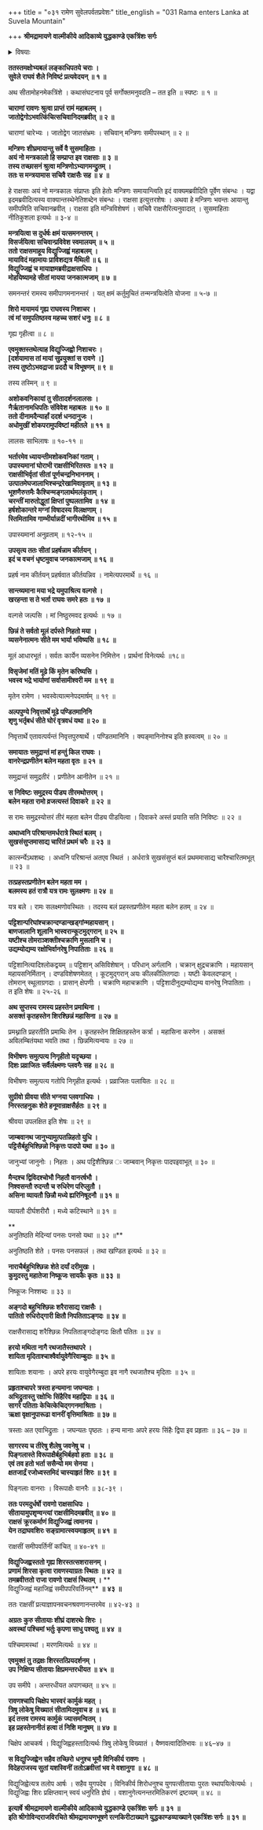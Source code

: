 +++
title = "०३१ रामेण सुवेलपर्वतप्रवेशः"
title_english = "031 Rama enters Lanka at Suvela Mountain"

+++
**श्रीमद्रामायणे वाल्मीकीये आदिकाव्ये युद्धकाण्डे एकत्रिंशः सर्गः**


<details><summary>विषयाः</summary>

रावणेनमन्त्रिमुखात्ससैन्यरामस्य सुवेलाचलागमनश्रवणान्मन्त्रिभिस्सहालोच्यकर्तव्य निर्धारणेन तद्विसर्जनम् ॥ १ ॥ तथा स्वचोदनया विद्युजिह्वेनमायानिर्मितरामशिरश्शरासनसदृश -शिरश्शरासनप्रदर्शनेन सीताविमोहनम् ॥ २ ॥

</details>


**ततस्तमक्षोभ्यबलं लङ्काधिपतये चराः ।  
सुवेले राघवं शैले निविष्टं प्रत्यवेदयन् ॥ १ ॥**

अथ सीतामोहनमेकत्रिंशे । कथासंघटनाय पूर्व सर्गोक्तमनुवदति – तत इति ॥ स्पष्टः ॥ १ ॥



**चाराणां रावणः श्रुत्वा प्राप्तं रामं महाबलम् ।  
जातोद्वेगोऽभवत्किंचित्सचिवानिदमब्रवीत् ॥ २ ॥**

चाराणां चारेभ्यः । जातोद्वेग जातसंभ्रमः । सचिवान् मन्त्रिणः समीपस्थान् ॥ २ ॥



**मन्त्रिणः शीघ्रमायान्तु सर्वे वै सुसमाहिताः ।  
अयं नो मन्त्रकालो हि सम्प्राप्त इव राक्षसाः ॥ ३ ॥  
तस्य तच्छासनं श्रुत्वा मन्त्रिणोऽभ्यागमन्द्रुतम् ।  
ततः स मन्त्रयामास सचिवै राक्षसैः सह ॥ ४ ॥**

हे राक्षसाः अयं नो मन्त्रकालः संप्राप्तः इति हेतोः मन्त्रिणः समायान्त्विति इदं वाक्यमब्रवीदिति पूर्वेण संबन्धः । यद्वा इदमब्रवीदित्यस्य वाक्यान्तस्थेनेतिशब्देन संबन्धः । राक्षसा इत्युत्तरशेषः । अथवा हे मन्त्रिणः भवन्तः आयान्तु समीपमिति सचिवानब्रवीत् । राक्षसा इति मन्त्रिविशेषणं । सचिवै राक्षसैरित्यनुवादात् । सुसमाहिताः नीतिकुशला इत्यर्थः ॥ ३-४ ॥



**मन्त्रयित्वा स दुर्धर्षः क्षमं यत्समनन्तरम् ।  
विसर्जयित्वा सचिवान्प्रविवेश स्वमालयम् ॥ ५ ॥  
ततो राक्षसमाहूय विद्युज्जिह्वं महाबलम् ।  
मायाविदं महामायः प्राविशद्यत्र मैथिली ॥ ६ ॥  
विद्युज्जिह्वं च मायाज्ञमब्रवीद्राक्षसाधिपः ।  
मोहयिष्यामहे सीतां मायया जनकात्मजाम् ॥ ७ ॥**

समनन्तरं रामस्य समीपागमनानन्तरं । यत् क्षमं कर्तुमुचितं तन्मन्त्रयित्वेति योजना ॥ ५-७ ॥



**शिरो मायामयं गृह्य राघवस्य निशाचर ।  
त्वं मां समुपतिष्ठस्व महच्च सशरं धनुः ॥ ८ ॥**

गृह्य गृहीत्वा ॥ ८ ॥



**एवमुक्तस्तथेत्याह विद्युज्जिह्वो निशाचरः ।  
\[दर्शयामास तां मायां सुप्रयुक्तां स रावणे ।\]  
तस्य तुष्टोऽभवद्राजा प्रददौ च विभूषणम् ॥ ९ ॥**

तस्य तस्मिन् ॥ ९ ॥



**अशोकवनिकायां तु सीतादर्शनलालसः ।  
नैर्ऋतानामधिपतिः संविवेश महाबलः ॥ १० ॥  
ततो दीनामदैन्यार्हां ददर्श धनदानुजः ।  
अधोमुखीं शोकपरामुपविष्टां महीतले ॥ ११ ॥**

लालसः साभिलाषः ॥ १०-११ ॥



**भर्तारमेव ध्यायन्तीमशोकवनिकां गताम् ।  
उपास्यमानां घोराभी राक्षसीभिरितस्तः ॥ १२ ॥  
राक्षसीभिर्वृतां सीतां पूर्णचन्द्रनिभाननाम् ।  
उत्पातमेघजालाभिश्चन्द्ररेखामिवावृताम् ॥ १३ ॥  
भूशणैरुत्तमैः कैश्चिन्मङ्गलार्थमलंकृताम् ।  
चरन्तीं मारुतोद्धूतां क्षिप्तां पुष्पलतामिव ॥ १४ ॥  
हर्षशोकान्तरे मग्नां विषादस्य विलक्षणाम् ।  
स्तिमितामिव गाम्भीर्यान्नदीं भागीरथीमिव ॥ १५ ॥**

उपास्यमानां अनुव्रताम् ॥ १२-१५ ॥



**उपसृत्य ततः सीतां प्रहर्षन्नाम कीर्तयन् ।  
इदं च वचनं धृष्टमुवाच जनकात्मजाम् ॥ १६ ॥**

प्रहर्ष नाम कीर्तयन् प्रहर्षवात कीर्तयन्निव । नामेत्यपरमार्थे ॥ १६ ॥



**सान्त्व्यमाना मया भद्रे यमुपाश्रित्य वल्गसे ।  
खरहन्ता स ते भर्ता राघवः समरे हतः ॥ १७ ॥**

वल्गसे जल्पसि । मां निष्ठुरमवद इत्यर्थः ॥ १७ ॥



**छिन्नं ते सर्वतो मूलं दर्पस्ते निहतो मया ।  
व्यसनेनात्मनः सीते मम भार्या भविष्यसि ॥ १८ ॥**

मूलं आधारभूतं । सर्वतः कार्येन व्यसनेन निमित्तेन । प्रार्थनां विनेत्यर्थः ॥१८॥



**विसृजेमां मतिं मूढे किं मृतेन करिष्यसि ।  
भवस्व भद्रे भार्याणां सर्वासामीश्वरी मम ॥ १९ ॥**

मृतेन रामेण । भवस्वेत्यात्मनेपदमार्षम् ॥ १९ ॥



**अल्पपुण्ये निवृत्तार्थे मूढे पण्डितमानिनि   
शृणु भर्तृबधं सीते घोरं वृत्रवधं यथा ॥ २० ॥**

निवृत्तार्थे एतावत्पर्यन्तं निवृत्तपुरुषार्थे । पण्डितमानिनि । क्यङ्मानिनोश्च इति ह्रस्वत्वम् ॥ २० ॥



**समायातः समुद्रान्तं मां हन्तुं किल राघवः ।  
वानरेन्द्रप्रणीतेन बलेन महता वृतः ॥ २१ ॥**

समुद्रान्तं समुद्रतीरं । प्रणीतेन आनीतेन ॥ २१ ॥



**स निविष्टः समुद्रस्य पीड्य तीरमथोत्तरम् ।  
बलेन महता रामो व्रजत्यस्तं दिवाकरे ॥ २२ ॥**

स रामः समुद्रस्योत्तरं तीरं महता बलेन पीड्य पीडयित्वा । दिवाकरे अस्तं प्रयाति सति निविष्टः ॥ २२ ॥



**अथाध्वनि परिश्रान्तमर्धरात्रे स्थितं बलम् ।  
सुखसंसुप्तमासाद्य चारितं प्रथमं चरैः ॥ २३ ॥**

कार्त्स्न्येऽथशब्दः । अध्वनि परिश्रान्तं अतएव स्थितं । अर्धरात्रे सुखसंसुप्तं बलं प्रथममासाद्य चारैश्चारितमभूत् ॥ २३ ॥



**तत्प्रहस्तप्रणीतेन बलेन महता मम ।  
बलमस्य हतं रात्रौ यत्र रामः सुलक्ष्मणः ॥ २४ ॥**

यत्र बले । रामः सलक्ष्मणोवस्थितः । तदस्य बलं प्रहस्तप्रणीतेन महता बलेन हतम् ॥ २४ ॥



**पट्टिशान्परिघांश्चक्रान्दण्डान्खड्गांन्महायसान् ।  
बाणजालानि शूलानि भास्वरान्कूटमुद्गरान् ॥ २५ ॥  
यष्टीश्च तोमराञ्शक्तीश्चक्राणि मुसलानि च ।  
उद्यम्योद्यम्य रक्षोभिर्वानरेषु निपातिताः ॥ २६ ॥**

पट्टिशानित्यादिश्लोकद्वयम् ॥ पट्टिशान् असिविशेषान् । परिधान् अर्गलानि । चक्रान् क्षुद्रचक्राणि । महायसान् महायसनिर्मितान् । दण्डविशेषणमेतत् । कूटमुद्गरान् अयः कीलकीलितगदाः । यष्टीः केवलदण्डान् । तोमरान् स्थूलाग्रगदाः । प्रासान् क्षेपणीः । चक्राणि महाचक्राणि । पट्टिशादीनुद्यम्योद्यम्य वानरेषु निपातिताः । त इति शेषः ॥ २५-२६ ॥



**अथ सुप्तस्य रामस्य प्रहस्तेन प्रमाथिना ।  
असक्तं कृतहस्तेन शिरश्छिन्नं महासिना ॥ २७ ॥**

प्रमथ्नाति प्रहरतीति प्रमाथिः तेन । कृतहस्तेन शिक्षितहस्तेन कर्त्रा । महासिना करणेन । असक्तं अविलम्बितंयथा भवति तथा । छिन्नमित्यन्वयः ॥ २७ ॥



**विभीषणः समुत्पत्य निगृहीतो यदृच्छया ।  
दिशः प्रव्राजितः सर्वैर्लक्ष्मणः प्लवगैः सह ॥ २८ ॥**

विभीषणः समुत्पत्य गतोपि निगृहीत इत्यर्थः । प्रव्राजितः पलायितः ॥ २८ ॥



**सुग्रीवो ग्रीवया सीते भग्नया प्लवगाधिपः ।  
निरस्तहनुकः शेते हनूमान्राक्षसैर्हतः ॥ २९ ॥**

श्रीवया उपलक्षित इति शेषः ॥ २९ ॥



**जाम्बवानथ जानुभ्यामुत्पतन्निहतो युधि ।  
पट्टिसैर्बहुभिश्छिन्नो निकृत्तः पादपो यथा ॥ ३० ॥**

जानुभ्यां जानुनोः । निहतः । अथ पट्टिशैश्छिन्न ः जाम्बवान् निकृत्तः पादपइवाभूत् ॥ ३० ॥



**मैन्दश्च द्विविदश्चोभौ निहतौ वानरर्षभौ ।  
निश्वसन्तौ रुदन्तौ च रुधिरेण परिप्लुतौ ।  
असिना व्यायतौ छिन्नौ मध्ये ह्यरिनिषूदनौ ॥ ३१ ॥**

व्यायतौ दीर्घशरीरौ । मध्ये कटिस्थाने ॥ ३१ ॥

**  
अनुतिष्ठति मेदिन्यां पनसः पनसो यथा ॥ ३२ ॥**

अनुतिष्ठति शेते । पनसः पनसफलं । तथा खण्डित इत्यर्थः ॥ ३२ ॥



**नाराचैर्बहुभिश्छिन्नः शेते दर्यां दरीमुखः ।  
कुमुदस्तु महातेजा निष्कूजः सायकैः कृतः ॥ ३३ ॥**

निष्कूजः निश्शब्दः ॥ ३३ ॥



**अङ्गदो बहुभिश्छिन्नः शरैरासाद्य राक्षसैः ।  
पातितो रुधिरोद्गारी क्षितौ निपतिताऽङ्गदः ॥ ३४ ॥**

राक्षसैरासाद्य शरैश्छिन्नः निपतिताङ्गदोङ्गदः क्षितौ पतितः ॥ ३४ ॥



**हरयो मथिता नागै रथजातैस्तथापरे ।  
शायिता मृदिताश्चाश्वैर्वायुवेगैरिवाम्बुदाः ॥ ३५ ॥**

शायिताः शयानाः । अपरे हरयः वायुवेगैरम्बुदा इव नागै रथजातैश्च मृदिताः ॥ ३५ ॥



**प्रहृताश्चापरे त्रस्ता हन्यमाना जघन्यतः ।  
अभिद्रुतास्तु रक्षोभिः सिंहैरिव महाद्विपाः ॥ ३६ ॥  
सागरे पतिताः केचित्केचिद्गगनमाश्रिताः ।  
ऋक्षा वृक्षानुपारूढा वानरीं वृत्तिमाश्रिताः ॥ ३७ ॥**

त्रस्ताः अत एवाभिद्रुताः । जघन्यतः पृष्ठतः । हन्य मानाः अपरे हरयः सिंहैः द्विपा इव प्रहृताः ॥ ३६ – ३७ ॥



**सागरस्य च तीरेषु शैलेषु जवनेषु च ।  
पिङ्गलास्ते विरूपाक्षैर्बहुभिर्बहवो हताः ॥ ३८ ॥  
एवं तव हतो भर्ता ससैन्यो मम सेनया ।  
क्षतजार्द्रं रजोध्वस्तमिदं चास्याहृतं शिरः ॥ ३९ ॥**

पिङ्गलाः वानराः । विरूपाक्षैः वानरैः ॥ ३८-३९ ।



**ततः परमदुर्धर्षो रावणो राक्षसाधिपः ।  
सीतायामुपशृण्वन्त्यां राक्षसीमिदमब्रवीत् ॥ ४० ॥  
राक्षसं क्रूरकर्माणं विद्युज्जिह्वं त्वमानय ।  
येन तद्राघवशिरः सङ्ग्रामात्स्वयमाहृतम् ॥ ४१ ॥**

राक्षसीं समीपवर्तिनीं कांचित् ॥ ४०-४१ ॥



**विद्युज्जिह्वस्ततो गृह्य शिरस्तत्सशरासनम् ।  
प्रणामं शिरसा कृत्वा रावणस्याग्रतः स्थितः ॥** **४२** **॥  
तमब्रवीत्ततो राजा रावणो राक्षसं स्थितम्** **।** **  
विद्युज्जिह्वं महाजिह्वं समीपपरिवर्तिनम्** **॥** **४३** **॥**

ततः राक्षसीं प्रत्याज्ञापनवचनश्रवणानन्तरमेव ॥ ४२-४३ ॥



**अग्रतः कुरु सीतायाः शीघ्रं दाशरथेः शिरः** **।  
अवस्थां पश्चिमां भर्तुः कृपणा साधु पश्यतु** **॥** **४४** **॥**

पश्चिमामस्थां । मरणमित्यर्थः ॥ ४४ ॥



**एवमुक्तं तु तद्रक्षः शिरस्तत्प्रियदर्शनम्** **।  
उप** **निक्षिप्य सीतायाः क्षिप्रमन्तरधीयत** **॥** **४५** **॥**

उप समीपे । अन्तरधीयत अपागच्छत् ॥ ४५ ॥



**रावणश्चापि चिक्षेप भास्वरं कार्मुकं महत्** **।  
त्रिषु लोकेषु विख्यातं सीतामिदमुवाच ह** **॥** **४६** **॥  
इदं तत्तव रामस्य कार्मुकं ज्यासमन्वितम्** **।  
इह प्रहस्तेनानीतं हत्वा तं निशि मानुषम्** **॥** **४७** **॥**

चिक्षेप आचकर्ष । विद्युजिह्वहस्तादित्यर्थः त्रिषु लोकेषु विख्यातं । वैष्णवत्वादितिभावः ॥ ४६–४७ ॥



**स विद्युज्जिह्वेन सहैव तच्छिरो** **धनुश्च भूमौ विनिकीर्य रावणः** **।  
विदेहराजस्य सुतां यशस्विनीं** **ततोऽब्रवीत्तां भव मे वशानुगा** **॥** **४८** **॥**

विद्युजिह्वेत्यत्र तलोप आर्षः । सहैव युगपदेव । विनिकीर्य शिरोधनुश्च युगपत्सीतायाः पुरतः स्थापयित्वेत्यर्थः । विद्युजिह्वः शिरः प्रक्षिप्तवान् स्वयं धनुरिति ज्ञेयं । वशानुगेत्यनन्तरमितिकरणं द्रष्टव्यम् ॥ ४८ ॥



**इत्यार्षे** **श्रीमद्रामायणे वाल्मीकीये आदिकाव्ये युद्धकाण्डे** **एकत्रिंशः सर्गः ॥** **३१** **॥  
इति श्रीगोविन्दराजविरचिते श्रीमद्रामायणभूषणे रत्नकिरीटाख्याने युद्धकाण्डव्याख्याने एकत्रिंशः सर्गः ॥ ३१ ॥**
